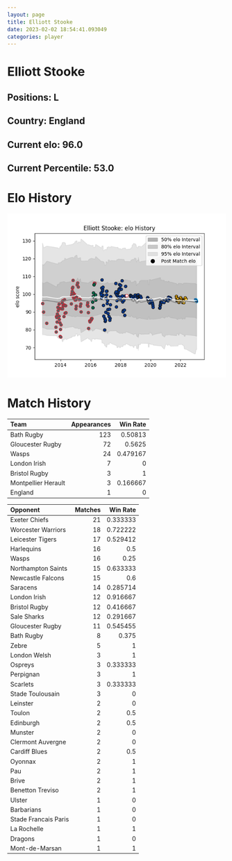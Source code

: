 ```yaml
---  
layout: page  
title: Elliott Stooke  
date: 2023-02-02 18:54:41.093049  
categories: player  
---
```

# Elliott Stooke

## Positions: L

## Country: England

## Current elo: 96.0

## Current Percentile: 53.0

# Elo History


![elo history](history_ElliottStooke.png)
# Match History


| Team                |   Appearances |   Win Rate |
|:--------------------|--------------:|-----------:|
| Bath Rugby          |           123 |   0.50813  |
| Gloucester Rugby    |            72 |   0.5625   |
| Wasps               |            24 |   0.479167 |
| London Irish        |             7 |   0        |
| Bristol Rugby       |             3 |   1        |
| Montpellier Herault |             3 |   0.166667 |
| England             |             1 |   0        |

| Opponent             |   Matches |   Win Rate |
|:---------------------|----------:|-----------:|
| Exeter Chiefs        |        21 |   0.333333 |
| Worcester Warriors   |        18 |   0.722222 |
| Leicester Tigers     |        17 |   0.529412 |
| Harlequins           |        16 |   0.5      |
| Wasps                |        16 |   0.25     |
| Northampton Saints   |        15 |   0.633333 |
| Newcastle Falcons    |        15 |   0.6      |
| Saracens             |        14 |   0.285714 |
| London Irish         |        12 |   0.916667 |
| Bristol Rugby        |        12 |   0.416667 |
| Sale Sharks          |        12 |   0.291667 |
| Gloucester Rugby     |        11 |   0.545455 |
| Bath Rugby           |         8 |   0.375    |
| Zebre                |         5 |   1        |
| London Welsh         |         3 |   1        |
| Ospreys              |         3 |   0.333333 |
| Perpignan            |         3 |   1        |
| Scarlets             |         3 |   0.333333 |
| Stade Toulousain     |         3 |   0        |
| Leinster             |         2 |   0        |
| Toulon               |         2 |   0.5      |
| Edinburgh            |         2 |   0.5      |
| Munster              |         2 |   0        |
| Clermont Auvergne    |         2 |   0        |
| Cardiff Blues        |         2 |   0.5      |
| Oyonnax              |         2 |   1        |
| Pau                  |         2 |   1        |
| Brive                |         2 |   1        |
| Benetton Treviso     |         2 |   1        |
| Ulster               |         1 |   0        |
| Barbarians           |         1 |   0        |
| Stade Francais Paris |         1 |   0        |
| La Rochelle          |         1 |   1        |
| Dragons              |         1 |   0        |
| Mont-de-Marsan       |         1 |   1        |